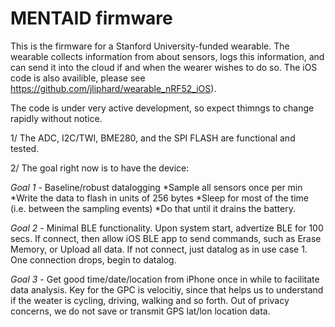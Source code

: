 # MENTAID firmware

This is the firmware for a Stanford University-funded wearable. The wearable collects information from about sensors, logs this information, and can send it into the cloud if and when the wearer wishes to do so. The iOS code is also availible, please see https://github.com/jliphard/wearable_nRF52_iOS). 

The code is under very active development, so expect thimngs to change rapidly without notice. 

1/ The ADC, I2C/TWI, BME280, and the SPI FLASH are functional and tested. 

2/ The goal right now is to have the device:

_Goal 1_ - Baseline/robust datalogging
*Sample all sensors once per min
*Write the data to flash in units of 256 bytes 
*Sleep for most of the time (i.e. between the sampling events)
*Do that until it drains the battery. 

_Goal 2_ - Minimal BLE functionality. Upon system start, advertize BLE for 100 secs. If connect, then allow iOS BLE app to send commands, such as Erase Memory, or Upload all data. If not connect, just datalog as in use case 1. One connection drops, begin to datalog.

_Goal 3_ - Get good time/date/location from iPhone once in while to facilitate data analysis. Key for the GPC is velocitiy, since that helps us to understand if the weater is cycling, driving, walking and so forth. Out of privacy concerns, we do not save or transmit GPS lat/lon location data.
